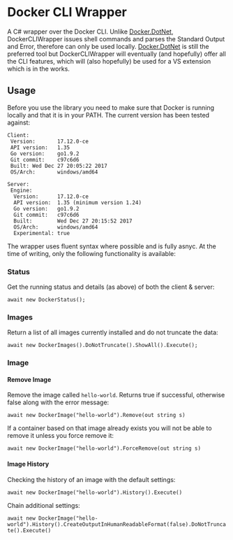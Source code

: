 # Docker CLI Wrapper

A C# wrapper over the Docker CLI. Unlike [Docker.DotNet](https://github.com/Microsoft/Docker.DotNet), DockerCLIWrapper issues shell commands and parses the Standard Output and Error, therefore can only be used locally. [Docker.DotNet](https://github.com/Microsoft/Docker.DotNet) is still the preferred tool but DockerCLIWrapper will eventually (and hopefully) offer all the CLI features, which will (also hopefully) be used for a VS extension which is in the works.

## Usage

Before you use the library you need to make sure that Docker is running locally and that it is in your PATH. The current version has been tested against:

`Client:`  
` Version:       17.12.0-ce`  
` API version:   1.35`  
` Go version:    go1.9.2`  
` Git commit:    c97c6d6`  
` Built: Wed Dec 27 20:05:22 2017`  
` OS/Arch:       windows/amd64`  

`Server:`  
` Engine:`  
`  Version:      17.12.0-ce`  
`  API version:  1.35 (minimum version 1.24)`  
`  Go version:   go1.9.2`  
`  Git commit:   c97c6d6`  
`  Built:        Wed Dec 27 20:15:52 2017`  
`  OS/Arch:      windows/amd64`  
`  Experimental: true`  
  
The wrapper uses fluent syntax where possible and is fully asnyc. At the time of writing, only the following functionality is available:

### Status

Get the running status and details (as above) of both the client & server:

`await new DockerStatus();`

### Images

Return a list of all images currently installed and do not truncate the data:

`await new DockerImages().DoNotTruncate().ShowAll().Execute();`

### Image

#### Remove Image

Remove the image called `hello-world`. Returns true if successful, otherwise false along with the error message:

`await new DockerImage("hello-world").Remove(out string s)`

If a container based on that image already exists you will not be able to remove it unless you force remove it:

`await new DockerImage("hello-world").ForceRemove(out string s)`

#### Image History

Checking the history of an image with the default settings:

`await new DockerImage("hello-world").History().Execute()`

Chain additional settings:

`await new DockerImage("hello-world").History().CreateOutputInHumanReadableFormat(false).DoNotTruncate().Execute()`
